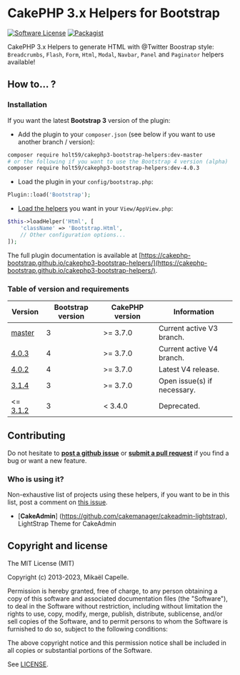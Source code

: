 # CakePHP 3.x Helpers for Bootstrap

[![Software License](https://img.shields.io/badge/license-MIT-brightgreen.svg?style=flat-square)](LICENSE)
[![Packagist](https://img.shields.io/packagist/dt/holt59/cakephp3-bootstrap-helpers.svg?style=flat-square)](https://packagist.org/packages/holt59/cakephp3-bootstrap-helpers)
<!-- [![Travis](https://img.shields.io/travis/Holt59/cakephp3-bootstrap-helpers/master.svg?style=flat-square)](https://travis-ci.com/Holt59/cakephp3-bootstrap-helpers) -->

CakePHP 3.x Helpers to generate HTML with @Twitter Boostrap style: `Breadcrumbs`,
`Flash`, `Form`, `Html`, `Modal`, `Navbar`, `Panel` and `Paginator` helpers available!

## How to... ?

### Installation

If you want the latest **Bootstrap 3** version of the plugin:

- Add the plugin to your `composer.json` (see below if you want to use another branch / version):

```bash
composer require holt59/cakephp3-bootstrap-helpers:dev-master
# or the following if you want to use the Bootstrap 4 version (alpha)
composer require holt59/cakephp3-bootstrap-helpers:dev-4.0.3
```

- Load the plugin in your `config/bootstrap.php`:

```php
Plugin::load('Bootstrap');
```

- [Load the helpers](https://book.cakephp.org/3.0/en/views/helpers.html#configuring-helpers)
  you want in your `View/AppView.php`:

```php
$this->loadHelper('Html', [
    'className' => 'Bootstrap.Html',
    // Other configuration options...
]);
```

The full plugin documentation is available at
[https://cakephp-bootstrap.github.io/cakephp3-bootstrap-helpers/](https://cakephp-bootstrap.github.io/cakephp3-bootstrap-helpers/).

### Table of version and requirements

| Version | Bootstrap version | CakePHP version | Information |
|---------|-------------------|-----------------|-------------|
| [master](https://github.com/cakephp-bootstrap/cakephp3-bootstrap-helpers/tree/master) | 3 | >= 3.7.0 | Current active V3 branch. |
| [4.0.3](https://github.com/cakephp-bootstrap/cakephp3-bootstrap-helpers/tree/v4.0.3) | 4 | >= 3.7.0 | Current active V4 branch. |
| [4.0.2](https://github.com/cakephp-bootstrap/cakephp3-bootstrap-helpers/tree/v4.0.2) | 4 | >= 3.7.0 | Latest V4 release. |
| [3.1.4](https://github.com/cakephp-bootstrap/cakephp3-bootstrap-helpers/tree/v3.1.2) | 3 | >= 3.7.0 | Open issue(s) if necessary. |
| <= [3.1.2](https://github.com/cakephp-bootstrap/cakephp3-bootstrap-helpers/tree/v3.1.1) | 3 | < 3.4.0 | Deprecated. |

## Contributing

Do not hesitate to [**post a github issue**](https://github.com/cakephp-bootstrap/cakephp3-bootstrap-helpers/issues/new) or [**submit a pull request**](https://github.com/cakephp-bootstrap/cakephp3-bootstrap-helpers/pulls) if you find a bug or want a new feature.

### Who is using it?

Non-exhaustive list of projects using these helpers, if you want to be in this list,
post a comment on [this issue](https://github.com/cakephp-bootstrap/cakephp3-bootstrap-helpers/issues/32).

- [**CakeAdmin**] (https://github.com/cakemanager/cakeadmin-lightstrap), LightStrap Theme for CakeAdmin

## Copyright and license

The MIT License (MIT)

Copyright (c) 2013-2023, Mikaël Capelle.

Permission is hereby granted, free of charge, to any person obtaining a copy
of this software and associated documentation files (the "Software"), to deal
in the Software without restriction, including without limitation the rights
to use, copy, modify, merge, publish, distribute, sublicense, and/or sell
copies of the Software, and to permit persons to whom the Software is
furnished to do so, subject to the following conditions:

The above copyright notice and this permission notice shall be included in all
copies or substantial portions of the Software.

See [LICENSE](LICENSE).
